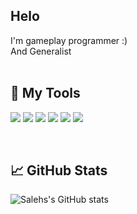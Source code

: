 <h2>Helo</h2>
I'm gameplay programmer :) <br>
And Generalist <br>

<br>
<h2>🔧 My Tools</h2>

![](https://img.shields.io/badge/Game&nbsp;Engine-Unity-informational?style=for-the-badge&logo=Unity&logoColor=white&color=2bbc8a)
![](https://img.shields.io/badge/IDE-Visual&nbsp;Studio-informational?style=for-the-badge&logo=VisualStudio&logoColor=white&color=2bbc8a)
![](https://img.shields.io/badge/Language-CSharp-informational?style=for-the-badge&logo=CSharp&logoColor=white&color=2bbc8a)
![](https://img.shields.io/badge/Version&nbsp;Control-Github-informational?style=for-the-badge&logo=GitHub&logoColor=white&color=2bbc8a)
![](https://img.shields.io/badge/3D-Maya-informational?style=for-the-badge&logo=Autodesk&logoColor=white&color=2bbc8a)
![](https://img.shields.io/badge/Photo&nbsp;Edit-Photoshop-informational?style=for-the-badge&logo=AdobePhotoshop&logoColor=white&color=2bbc8a)

<br>
<h2>📈 GitHub Stats</h2>
  
![Salehs's GitHub stats](https://github-readme-stats.vercel.app/api?username=salehb02&theme=dark&show_icons=true)
